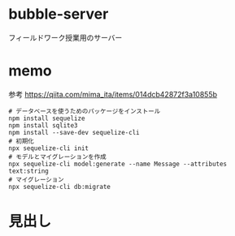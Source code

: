 # bubble-server

フィールドワーク授業用のサーバー

# memo

参考
https://qiita.com/mima_ita/items/014dcb42872f3a10855b


```
# データベースを使うためのパッケージをインストール
npm install sequelize
npm install sqlite3
npm install --save-dev sequelize-cli
# 初期化
npx sequelize-cli init
# モデルとマイグレーションを作成
npx sequelize-cli model:generate --name Message --attributes text:string
# マイグレーション
npx sequelize-cli db:migrate
```

# 見出し

